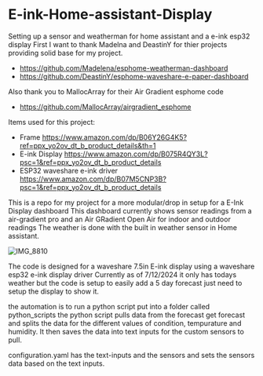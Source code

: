 # E-ink-Home-assistant-Display
Setting up a sensor and weatherman for home assistant and a e-ink esp32 display
First I want to thank Madelna and DeastinY for thier projects providing solid base for my project.

* https://github.com/Madelena/esphome-weatherman-dashboard
* https://github.com/DeastinY/esphome-waveshare-e-paper-dashboard

Also thank you to MallocArray for their Air Gradient esphome code
* https://github.com/MallocArray/airgradient_esphome


Items used for this project:
* Frame https://www.amazon.com/dp/B06Y26G4K5?ref=ppx_yo2ov_dt_b_product_details&th=1
* E-ink Display https://www.amazon.com/dp/B075R4QY3L?psc=1&ref=ppx_yo2ov_dt_b_product_details
* ESP32 waveshare e-ink driver https://www.amazon.com/dp/B07M5CNP3B?psc=1&ref=ppx_yo2ov_dt_b_product_details

This is a repo for my project for a more modular/drop in setup for a E-Ink Display dashboard
This dashboard currently shows sensor readings from a air-gradient pro and an Air GRadient Open Air for indoor and outdoor readings
The weather is done with the built in weather sensor in Home assistant.


![IMG_8810](https://github.com/user-attachments/assets/b73ab4a8-73db-4e13-b028-a60b08eaa4f6)


The code is designed for a waveshare 7.5in E-ink display using a waveshare esp32 e-ink display driver
Currently as of 7/12/2024 it only has todays weather but the code is setup to easily add a 5 day forecast just need to setup the display to show it.

the automation is to run a python script put into a folder called python_scripts
the python script pulls data from the forecast get forecast and splits the data for the different values of condition, tempurature and humidity.
It then saves the data into text inputs for the custom sensors to pull.

configuration.yaml has the text-inputs and the sensors and sets the sensors data based on the text inputs.
